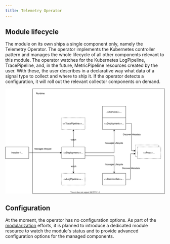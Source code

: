 ```yaml
---
title: Telemetry Operator
---
```


## Module lifecycle

The module on its own ships a single component only, namely the Telemetry Operator. The operator implements the Kubernetes controller pattern and manages the whole lifecycle of all other components relevant to this module. The operator watches for the Kubernetes LogPipeline, TracePipeline, and, in the future, MetricPipeline resources created by the user. With these, the user describes in a declarative way what data of a signal type to collect and where to ship it.
If the operator detects a configuration, it will roll out the relevant collector components on demand.

![Operator](./assets/operator-lifecycle.drawio.svg)

## Configuration

At the moment, the operator has no configuration options. As part of the [modularization](https://github.com/kyma-project/kyma/issues/16301) efforts, it is planned to introduce a dedicated module resource to watch the module's status and to provide advanced configuration options for the managed components.
